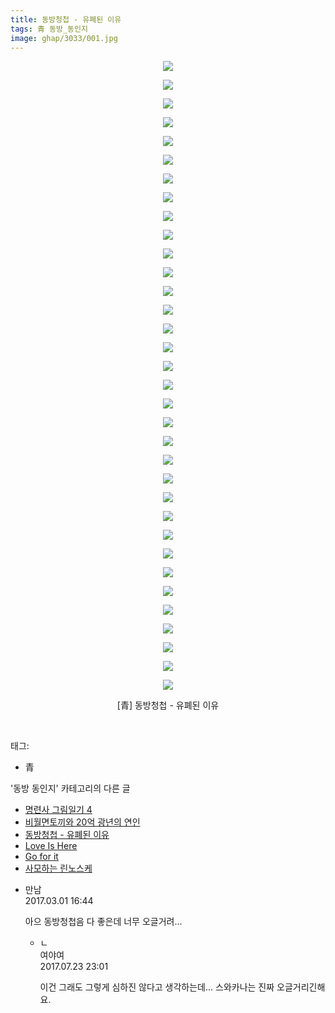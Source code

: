 ```yaml
---
title: 동방청첩 - 유폐된 이유
tags: 青 동방_동인지
image: ghap/3033/001.jpg
---
```

<div class="article">
<p style="text-align: center; clear: none; float: none;"><img src="{{ site.nasurl }}/ghap/3033/001.jpg"/></p>
<p style="text-align: center; clear: none; float: none;"><img src="{{ site.nasurl }}/ghap/3033/002.jpg"/></p>
<p style="text-align: center; clear: none; float: none;"><img src="{{ site.nasurl }}/ghap/3033/003.jpg"/></p>
<p style="text-align: center; clear: none; float: none;"><img src="{{ site.nasurl }}/ghap/3033/004.jpg"/></p>
<p style="text-align: center; clear: none; float: none;"><img src="{{ site.nasurl }}/ghap/3033/005.jpg"/></p>
<p style="text-align: center; clear: none; float: none;"><img src="{{ site.nasurl }}/ghap/3033/006.jpg"/></p>
<p style="text-align: center; clear: none; float: none;"><img src="{{ site.nasurl }}/ghap/3033/007.jpg"/></p>
<p style="text-align: center; clear: none; float: none;"><img src="{{ site.nasurl }}/ghap/3033/008.jpg"/></p>
<p style="text-align: center; clear: none; float: none;"><img src="{{ site.nasurl }}/ghap/3033/009.jpg"/></p>
<p style="text-align: center; clear: none; float: none;"><img src="{{ site.nasurl }}/ghap/3033/010.jpg"/></p>
<p style="text-align: center; clear: none; float: none;"><img src="{{ site.nasurl }}/ghap/3033/011.jpg"/></p>
<p style="text-align: center; clear: none; float: none;"><img src="{{ site.nasurl }}/ghap/3033/012.jpg"/></p>
<p style="text-align: center; clear: none; float: none;"><img src="{{ site.nasurl }}/ghap/3033/013.jpg"/></p>
<p style="text-align: center; clear: none; float: none;"><img src="{{ site.nasurl }}/ghap/3033/014.jpg"/></p>
<p style="text-align: center; clear: none; float: none;"><img src="{{ site.nasurl }}/ghap/3033/015.jpg"/></p>
<p style="text-align: center; clear: none; float: none;"><img src="{{ site.nasurl }}/ghap/3033/016.jpg"/></p>
<p style="text-align: center; clear: none; float: none;"><img src="{{ site.nasurl }}/ghap/3033/017.jpg"/></p>
<p style="text-align: center; clear: none; float: none;"><img src="{{ site.nasurl }}/ghap/3033/018.jpg"/></p>
<p style="text-align: center; clear: none; float: none;"><img src="{{ site.nasurl }}/ghap/3033/019.jpg"/></p>
<p style="text-align: center; clear: none; float: none;"><img src="{{ site.nasurl }}/ghap/3033/020.jpg"/></p>
<p style="text-align: center; clear: none; float: none;"><img src="{{ site.nasurl }}/ghap/3033/021.jpg"/></p>
<p style="text-align: center; clear: none; float: none;"><img src="{{ site.nasurl }}/ghap/3033/022.jpg"/></p>
<p style="text-align: center; clear: none; float: none;"><img src="{{ site.nasurl }}/ghap/3033/023.jpg"/></p>
<p style="text-align: center; clear: none; float: none;"><img src="{{ site.nasurl }}/ghap/3033/024.jpg"/></p>
<p style="text-align: center; clear: none; float: none;"><img src="{{ site.nasurl }}/ghap/3033/025.jpg"/></p>
<p style="text-align: center; clear: none; float: none;"><img src="{{ site.nasurl }}/ghap/3033/026.jpg"/></p>
<p style="text-align: center; clear: none; float: none;"><img src="{{ site.nasurl }}/ghap/3033/027.jpg"/></p>
<p style="text-align: center; clear: none; float: none;"><img src="{{ site.nasurl }}/ghap/3033/028.jpg"/></p>
<p style="text-align: center; clear: none; float: none;"><img src="{{ site.nasurl }}/ghap/3033/029.jpg"/></p>
<p style="text-align: center; clear: none; float: none;"><img src="{{ site.nasurl }}/ghap/3033/030.jpg"/></p>
<p style="text-align: center; clear: none; float: none;"><img src="{{ site.nasurl }}/ghap/3033/031.jpg"/></p>
<p style="text-align: center; clear: none; float: none;"><img src="{{ site.nasurl }}/ghap/3033/032.jpg"/></p>
<p style="text-align: center; clear: none; float: none;"><img src="{{ site.nasurl }}/ghap/3033/033.jpg"/></p>
<p style="text-align: center; clear: none; float: none;"><img src="{{ site.nasurl }}/ghap/3033/034.jpg"/></p>
<p style="text-align: center; clear: none; float: none;">[青] 동방청첩 - 유폐된 이유</p>
<p><br/></p>
</div><div class="tagTrail">
<p>태그: </p>
<ul>
<li>青</li>
</ul>
</div><div class="another">
<p>'동방 동인지' 카테고리의 다른 글</p>
<ul>
<li><a href="/2016-12-31-ghap_3037">명련사 그림일기 4</a></li>
<li><a href="/2016-12-31-ghap_3036">비월면토끼와 20억 광년의 연인</a></li>
<li><a href="/2016-12-29-ghap_3033">동방청첩 - 유폐된 이유</a></li>
<li><a href="/2016-12-29-ghap_3032">Love Is Here</a></li>
<li><a href="/2016-12-29-ghap_3031">Go for it</a></li>
<li><a href="/2016-12-29-ghap_3028">사모하는 린노스케</a></li>
</ul>
</div><div class="cb_module cb_fluid">
<div class="cb_wrt cb_profile">
<div class="comment">
<ul>
<li class="cb_thumb_off" id="comment14928507">
<div class="cb_comment_area">
<div class="cb_info_area">
<div class="cb_section">
<span class="cb_nick_name">만남</span>
</div>
<div class="cb_section">
<span class="cb_date">2017.03.01 16:44 </span>
</div>
</div>
<div class="cb_dsc_comment">
<p class="cb_dsc">
											아으 동방청첩음 다 좋은데 너무 오글거려...<br/>
</p>
</div>
<ul>
<li class="cb_thumb_off" id="comment15042707">
<span class="cb_bu_subnode">ㄴ</span>
<div class="cb_comment_area">
<div class="cb_info_area">
<div class="cb_section">
<span class="cb_nick_name">여야여</span>
</div>
<div class="cb_section">
<span class="cb_date">2017.07.23 23:01 </span>
</div>
</div>
<div class="cb_dsc_comment">
<p class="cb_dsc">
																이건 그래도 그렇게 심하진 않다고 생각하는데...  스와카나는 진짜 오글거리긴해요. 
															</p>
</div>
</div>
</li>
</ul>
</div></li>
</ul>
</div>
</div><!-- commentList close -->
</div>